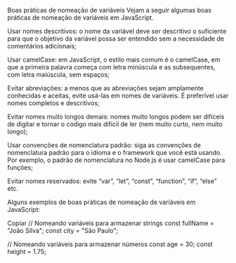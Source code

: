 Boas práticas de nomeação de variáveis
Vejam a seguir algumas boas práticas de nomeação de variáveis em JavaScript.

Usar nomes descritivos: o nome da variável deve ser descritivo o suficiente para que o objetivo da variável possa ser entendido sem a necessidade de comentários adicionais;

Usar camelCase: em JavaScript, o estilo mais comum é o camelCase, em que a primeira palavra começa com letra minúscula e as subsequentes, com letra maiúscula, sem espaços;

Evitar abreviações: a menos que as abreviações sejam amplamente conhecidas e aceitas, evite usá-las em nomes de variáveis. É preferível usar nomes completos e descritivos;

Evitar nomes muito longos demais: nomes muito longos podem ser difíceis de digitar e tornar o código mais difícil de ler (nem muito curto, nem muito longo);

Usar convenções de nomenclatura padrão: siga as convenções de nomenclatura padrão para o idioma e o framework que você está usando. Por exemplo, o padrão de nomenclatura no Node.js é usar camelCase para funções;

Evitar nomes reservados: evite “var”, “let”, “const”, “function”, “if”, “else” etc.

Alguns exemplos de boas práticas de nomeação de variáveis em JavaScript:

Copiar
// Nomeando variáveis para armazenar strings
const fullName = "João Silva";
const city = "São Paulo";

// Nomeando variáveis para armazenar números
const age = 30;
const height = 1.75;
